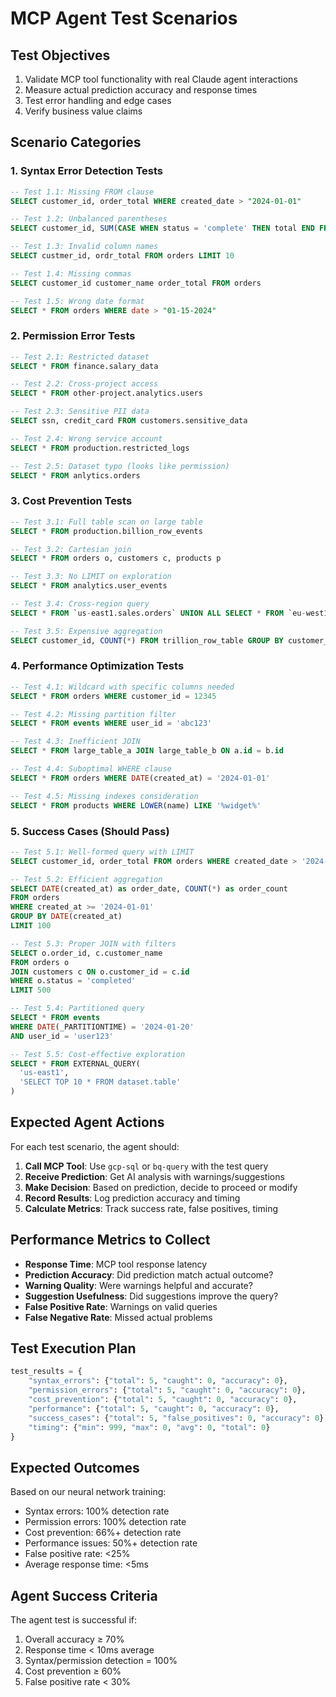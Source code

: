 # MCP Agent Test Scenarios

## Test Objectives
1. Validate MCP tool functionality with real Claude agent interactions
2. Measure actual prediction accuracy and response times
3. Test error handling and edge cases
4. Verify business value claims

## Scenario Categories

### 1. Syntax Error Detection Tests
```sql
-- Test 1.1: Missing FROM clause
SELECT customer_id, order_total WHERE created_date > "2024-01-01"

-- Test 1.2: Unbalanced parentheses
SELECT customer_id, SUM(CASE WHEN status = 'complete' THEN total END FROM orders

-- Test 1.3: Invalid column names
SELECT custmer_id, ordr_total FROM orders LIMIT 10

-- Test 1.4: Missing commas
SELECT customer_id customer_name order_total FROM orders

-- Test 1.5: Wrong date format
SELECT * FROM orders WHERE date > "01-15-2024"
```

### 2. Permission Error Tests
```sql
-- Test 2.1: Restricted dataset
SELECT * FROM finance.salary_data

-- Test 2.2: Cross-project access
SELECT * FROM other-project.analytics.users

-- Test 2.3: Sensitive PII data
SELECT ssn, credit_card FROM customers.sensitive_data

-- Test 2.4: Wrong service account
SELECT * FROM production.restricted_logs

-- Test 2.5: Dataset typo (looks like permission)
SELECT * FROM anlytics.orders
```

### 3. Cost Prevention Tests
```sql
-- Test 3.1: Full table scan on large table
SELECT * FROM production.billion_row_events

-- Test 3.2: Cartesian join
SELECT * FROM orders o, customers c, products p

-- Test 3.3: No LIMIT on exploration
SELECT * FROM analytics.user_events

-- Test 3.4: Cross-region query
SELECT * FROM `us-east1.sales.orders` UNION ALL SELECT * FROM `eu-west1.sales.orders`

-- Test 3.5: Expensive aggregation
SELECT customer_id, COUNT(*) FROM trillion_row_table GROUP BY customer_id
```

### 4. Performance Optimization Tests
```sql
-- Test 4.1: Wildcard with specific columns needed
SELECT * FROM orders WHERE customer_id = 12345

-- Test 4.2: Missing partition filter
SELECT * FROM events WHERE user_id = 'abc123'

-- Test 4.3: Inefficient JOIN
SELECT * FROM large_table_a JOIN large_table_b ON a.id = b.id

-- Test 4.4: Suboptimal WHERE clause
SELECT * FROM orders WHERE DATE(created_at) = '2024-01-01'

-- Test 4.5: Missing indexes consideration
SELECT * FROM products WHERE LOWER(name) LIKE '%widget%'
```

### 5. Success Cases (Should Pass)
```sql
-- Test 5.1: Well-formed query with LIMIT
SELECT customer_id, order_total FROM orders WHERE created_date > '2024-01-01' LIMIT 1000

-- Test 5.2: Efficient aggregation
SELECT DATE(created_at) as order_date, COUNT(*) as order_count 
FROM orders 
WHERE created_at >= '2024-01-01'
GROUP BY DATE(created_at)
LIMIT 100

-- Test 5.3: Proper JOIN with filters
SELECT o.order_id, c.customer_name 
FROM orders o
JOIN customers c ON o.customer_id = c.id
WHERE o.status = 'completed'
LIMIT 500

-- Test 5.4: Partitioned query
SELECT * FROM events 
WHERE DATE(_PARTITIONTIME) = '2024-01-20'
AND user_id = 'user123'

-- Test 5.5: Cost-effective exploration
SELECT * FROM EXTERNAL_QUERY(
  'us-east1',
  'SELECT TOP 10 * FROM dataset.table'
)
```

## Expected Agent Actions

For each test scenario, the agent should:

1. **Call MCP Tool**: Use `gcp-sql` or `bq-query` with the test query
2. **Receive Prediction**: Get AI analysis with warnings/suggestions
3. **Make Decision**: Based on prediction, decide to proceed or modify
4. **Record Results**: Log prediction accuracy and timing
5. **Calculate Metrics**: Track success rate, false positives, timing

## Performance Metrics to Collect

- **Response Time**: MCP tool response latency
- **Prediction Accuracy**: Did prediction match actual outcome?
- **Warning Quality**: Were warnings helpful and accurate?
- **Suggestion Usefulness**: Did suggestions improve the query?
- **False Positive Rate**: Warnings on valid queries
- **False Negative Rate**: Missed actual problems

## Test Execution Plan

```python
test_results = {
    "syntax_errors": {"total": 5, "caught": 0, "accuracy": 0},
    "permission_errors": {"total": 5, "caught": 0, "accuracy": 0},
    "cost_prevention": {"total": 5, "caught": 0, "accuracy": 0},
    "performance": {"total": 5, "caught": 0, "accuracy": 0},
    "success_cases": {"total": 5, "false_positives": 0, "accuracy": 0},
    "timing": {"min": 999, "max": 0, "avg": 0, "total": 0}
}
```

## Expected Outcomes

Based on our neural network training:
- Syntax errors: 100% detection rate
- Permission errors: 100% detection rate  
- Cost prevention: 66%+ detection rate
- Performance issues: 50%+ detection rate
- False positive rate: <25%
- Average response time: <5ms

## Agent Success Criteria

The agent test is successful if:
1. Overall accuracy ≥ 70%
2. Response time < 10ms average
3. Syntax/permission detection = 100%
4. Cost prevention ≥ 60%
5. False positive rate < 30%
